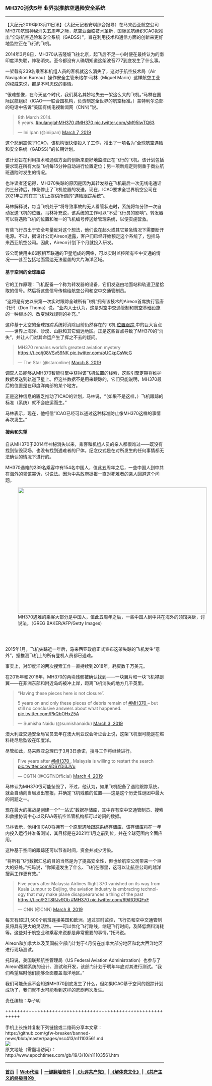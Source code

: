 ### MH370消失5年 业界拟推航空遇险安全系统
------------------------

<p>
 【大纪元2019年03月11日讯】（大纪元记者安琪综合报导）在马来西亚航空公司MH370航班神秘消失五周年之际，航空业面临技术革新，国际民航组织ICAO拟推出“全球航空遇险和安全系统（GADSS）”，旨在利用技术和通信方面的创新来更好地监控正在飞行的飞机。
</p>
<p>
 2014年3月8日，MH370从吉隆坡飞往北京，起飞后不足一小时便在最终认为的南印度洋失联，神秘消失。至今都没有人确切知道这架波音777到底发生了什么事。
</p>
<p>
 一架载有239名乘客和机组人员的客机就这么消失了，这对于航空技术局（Air Navigation Bureau）操作安全主管米格尔·马林（Miguel Marin）这样航空工业的权威来说，都是不可思议的事情。
</p>
<p>
 “很难想像，在今天这个时代，我们莫名其妙地失去一架这么大的飞机。”马林在国际民航组织（ICAO——联合国机构，负责制定全世界的航空标准。）蒙特利尔总部的电话中告诉“美国有线电视新闻网（CNN）”说。
</p>
<p>
</p>
<blockquote class="twitter-tweet" data-lang="en">
 <p dir="ltr" lang="en">
  8th March 2014.
  <br/>
  5 years.
  <a href="https://twitter.com/hashtag/pulanglahMH370?src=hash&amp;ref_src=twsrc%5Etfw">
   #pulanglahMH370
  </a>
  <a href="https://twitter.com/hashtag/MH370?src=hash&amp;ref_src=twsrc%5Etfw">
   #MH370
  </a>
  <a href="https://t.co/sM95IwTQ63">
   pic.twitter.com/sM95IwTQ63
  </a>
 </p>
 <p>
  — Ini Ipan (@iniipan)
  <a href="https://twitter.com/iniipan/status/1103688468394172416?ref_src=twsrc%5Etfw">
   March 7, 2019
  </a>
 </p>
</blockquote>
<p>
 <p>
  这个悲剧震惊了ICAO，该机构很快便投入了工作，推出了一项名为“全球航空遇险和安全系统（GADSS）”的长期计划。
 </p>
 <p>
  该计划旨在利用技术和通信方面的创新来更好地监控正在飞行的飞机。该计划包括要求现在所有大型飞机每15分钟自动进行位置定位；另一项新规定则侧重于商业航班遇险时发生的情况。
 </p>
 <p>
  也许读者还记得，MH370失踪的原因是因为其转发器在飞机最后一次无线电通话约三分钟后，神秘停止了飞机位置的发送。现在，ICAO要求全世界航空公司在2021年之前在其飞机上提供所谓的“遇险跟踪系统”。
 </p>
 <p>
  马林解释说，每当飞机处于“将导致事故的无人看管状态时，系统将每分钟一次自动发送飞机的位置。马林补充说，该系统的工作可以“不受飞行员的影响”。转发器可以将遇险飞机的位置和唯一的飞机编号传送给管理系统，以便实施营救。
 </p>
 <p>
  有些飞行员出于安全考量反对这个想法，他们说在起火或其它紧急情况下需要断开电源。不过，据设计公司Aireon透露，客户们已经开始预定这个系统了，包括马来西亚航空公司。因此，Aireon计划下个月就投入研发。
 </p>
 <p>
  该公司使用由66颗相互联通的卫星组成的网络，可以实时监控所有空中交通的情况——甚至包括地面雷达无法覆盖的大片海洋区域。
 </p>
 <h4>
  基于空间的全球跟踪
 </h4>
 <p>
  它的工作原理：飞机配备一个称为转发器的设备，它们发送由地面站和轨道卫星拾取的信号。然后将这些信号传输给航空公司和空中交通管制员。
 </p>
 <p>
  “这将是有史以来第一次实时跟踪全球所有飞机”拥有该技术的Aireon首席执行官唐·托玛（Don Thoma）说，“业内人士认为，这是对空中交通管制和航空基础设施的一种根本的、改变游戏规则的补充。”
 </p>
 <p>
  这种基于太空的全球跟踪系统将消除目前仍然存在的飞机
  <a href="http://www.epochtimes.com/gb/tag/%E4%BD%8D%E7%BD%AE%E8%B7%9F%E8%B8%AA.html">
   位置跟踪
  </a>
  中的巨大盲点——世界上海洋、沙漠、山脉和其它偏远地区。正是这些盲点导致了MH370的“消失”，并让人们对其命运产生了挥之不去的疑问。
 </p>
</p>
<p>
</p>
<blockquote class="twitter-tweet" data-lang="en">
 <p dir="ltr" lang="en">
  MH370 remains world’s greatest aviation mystery
  <a href="https://t.co/j08VSv59NK">
   https://t.co/j08VSv59NK
  </a>
  <a href="https://t.co/oUCkpCsWcG">
   pic.twitter.com/oUCkpCsWcG
  </a>
 </p>
 <p>
  — The Star (@staronline)
  <a href="https://twitter.com/staronline/status/1103820894130954241?ref_src=twsrc%5Etfw">
   March 8, 2019
  </a>
 </p>
</blockquote>
<p>
 <p>
  调查人员能够从MH370智能引擎中获得该飞机位置的线索，这些引擎定期将维护数据发送到轨道卫星上。但这些数据不是用来跟踪的，它们只能说明，MH370最后的位置是在印度洋南部的某个地方。
 </p>
 <p>
  正是这种信息的匮乏推动了ICAO的计划，马林说，“（如果不是这样，）飞机跟踪的标准（系统）就不会应运而生。”
 </p>
 <p>
  马林表示，现在，他相信“ICAO已经可以通过这种标准防止像MH370这样的事情再次发生。”
 </p>
 <h4>
  搜索和失望
 </h4>
 <p>
  自从MH370于2014年神秘消失以来，乘客和机组人员的亲人都很难过——既没有找到坠毁现场，也没有找到遇难者的尸体。纪念仪式是在对所发生的任何事情都无法确认的情况下进行的。
 </p>
 <p>
  MH370遇难的239名乘客中有154名中国人，值此五周年之后，一些中国人到中共在海外的领馆哭诉，讨说法。因为中共政府据报一直对死难者的亲人回避这个问题。
 </p>
 <figure class="wp-caption aligncenter" id="attachment_11103589" style="width: 600px">
  <a href="http://i.epochtimes.com/assets/uploads/2019/03/GettyImages-1129128265.jpg">
   <img alt="" class="wp-image-11103589 size-large" height="400" src="http://i.epochtimes.com/assets/uploads/2019/03/GettyImages-1129128265-600x400.jpg" width="600"/>
  </a>
  <br/><figcaption class="wp-caption-text">
   MH370遇难的乘客大部分是中国人，值此五周年之后，一些中国人到中共在海外的领馆哭诉，讨说法。（GREG BAKER/AFP/Getty Images)
  </figcaption><br/>
 </figure><br/>
 <p>
  2015年1月，飞机失踪近一年后，马来西亚政府正式宣布这架失踪的飞机发生“意外”，据推测飞机上的所有登机人员都已遇难。
 </p>
 <p>
  事实上，对印度洋的两次搜索工作一直持续到2018年，耗资数千万美元。
 </p>
 <p>
  在2015年和2016年，MH370的两块残骸被确认找到——一块翼片和一块飞机襟副翼——在非洲东部和附近岛屿被冲上岸，距离飞机消失的地方几千英里。
 </p>
</p>
<p>
</p>
<blockquote class="twitter-tweet" data-lang="en">
 <p dir="ltr" lang="en">
  “Having these pieces here is not closure”.
 </p>
 <p>
  5 years on and only these pieces of debris remain of
  <a href="https://twitter.com/hashtag/MH370?src=hash&amp;ref_src=twsrc%5Etfw">
   #MH370
  </a>
  – but still no conclusive answers about what happened.
  <a href="https://t.co/PkQbOHxZ5A">
   pic.twitter.com/PkQbOHxZ5A
  </a>
 </p>
 <p>
  — Sumisha Naidu (@sumishanaidu)
  <a href="https://twitter.com/sumishanaidu/status/1102094881034391552?ref_src=twsrc%5Etfw">
   March 3, 2019
  </a>
 </p>
</blockquote>
<p>
 <p>
  澳大利亚交通安全局官员去年在澳大利亚议会听证会上说，这架飞机很可能是在燃料耗尽后坠毁在印度洋。
 </p>
 <p>
  尽管如此，马来西亚总理已于3月3日承诺，搜寻工作将继续进行。
 </p>
</p>
<p>
</p>
<blockquote class="twitter-tweet" data-lang="en">
 <p dir="ltr" lang="en">
  Five years after
  <a href="https://twitter.com/hashtag/MH370?src=hash&amp;ref_src=twsrc%5Etfw">
   #MH370
  </a>
  , Malaysia is willing to restart the search
  <a href="https://t.co/jDSYDi3JVu">
   pic.twitter.com/jDSYDi3JVu
  </a>
 </p>
 <p>
  — CGTN (@CGTNOfficial)
  <a href="https://twitter.com/CGTNOfficial/status/1102716603026808832?ref_src=twsrc%5Etfw">
   March 4, 2019
  </a>
 </p>
</blockquote>
<p>
 <p>
  马林认为MH370很可能坠毁了，不过，他认为，如果飞机配备了遇险跟踪系统，就会自动向当局发出警报，并确定飞机残骸的位置——这是这个历史性谜团中最大的问题之一。
 </p>
 <p>
  现在最大的挑战是创建一个“一站式”数据存储库，其中存有空中交通管制员、搜索和救援协调中心以及FAA等航空监管机构都可以访问的数据。
 </p>
 <p>
  马林表示，他相信ICAO将拥有一个原型遇险跟踪系统存储库，该存储库将在一年内投入运行并准备测试，其目标是在2021年1月之前到位，并在全球范围内全面应用。
 </p>
 <p>
  这种基于空间的跟踪还可以节省时间，资金并减少污染。
 </p>
 <p>
  “将所有飞行数据汇总的目的当然是为了提高安全性，但也给航空公司带来一个巨大的好处。”托玛说，“你知道发生了什么、飞机在哪里，这可以让航空公司的越洋搜索工作更有效。”
 </p>
</p>
<p>
</p>
<blockquote class="twitter-tweet" data-lang="en">
 <p dir="ltr" lang="en">
  Five years after Malaysia Airlines flight 370 vanished on its way from Kuala Lumpur to Beijing, the aviation industry is embracing technology that may make plane disappearances a thing of the past
  <a href="https://t.co/F2T8RJv9Ob">
   https://t.co/F2T8RJv9Ob
  </a>
  <a href="https://twitter.com/hashtag/MH370?src=hash&amp;ref_src=twsrc%5Etfw">
   #MH370
  </a>
  <a href="https://t.co/69iRO9QFxF">
   pic.twitter.com/69iRO9QFxF
  </a>
 </p>
 <p>
  — CNN (@CNN)
  <a href="https://twitter.com/CNN/status/1104132467647225857?ref_src=twsrc%5Etfw">
   March 8, 2019
  </a>
 </p>
</blockquote>
<p>
 <p>
  每天有超过1,500个航班连接美国和欧洲。通过实时监控，飞行员和空中交通管制员将具有更大的灵活性。——可以优化飞行路线，缩短飞行时间，及降低燃料消耗等。这些对于航空业和乘客来说都是非常重要的事情。”托玛说。
 </p>
 <p>
  Aireon和加拿大以及英国航空部门计划于4月份在加拿大部分地区和北大西洋地区进行现场测试。
 </p>
 <p>
  托玛说，美国联邦航空管理局（US Federal Aviation Administration）也参与了Aireon跟踪系统的设计、测试和开发，该部门计划于明年年底对其进行测试。“我们希望届时他们能够全面覆盖海洋地区。”
 </p>
 <p>
  我们可能永远不会知道MH370到底发生了什么，但如果ICAO基于空间的跟踪计划成功了，我们就不太可能看到这样的悲剧再次发生。
 </p>
 <p>
  责任编辑：华子明
 </p>
</p>
+++++++++++++++++++++++++++++++++++++++++++++++++++++++++++<br/><br/>
手机上长按并复制下列链接或二维码分享本文章：<br/>
https://github.com/gfw-breaker/banned-news/blob/master/pages/nsc413/n11103561.md <br/>
<a href='https://github.com/gfw-breaker/banned-news/blob/master/pages/nsc413/n11103561.md'><img src='https://github.com/gfw-breaker/banned-news/blob/master/pages/nsc413/n11103561.md.png'/></a> <br/>
原文地址（需翻墙访问）：http://www.epochtimes.com/gb/19/3/10/n11103561.htm


------------------------
#### [首页](https://github.com/gfw-breaker/banned-news/blob/master/README.md) &nbsp;|&nbsp; [Web代理](https://github.com/labour-camp/helloworld) &nbsp;|&nbsp; [一键翻墙软件](https://github.com/gfw-breaker/nogfw/blob/master/README.md) &nbsp;| [《九评共产党》](https://github.com/gfw-breaker/9ping.md/blob/master/README.md#九评之一评共产党是什么) | [《解体党文化》](https://github.com/gfw-breaker/jtdwh.md/blob/master/README.md) | [《共产主义的终极目的》](https://github.com/gfw-breaker/gczydzjmd.md/blob/master/README.md)

